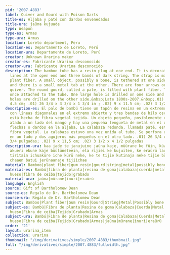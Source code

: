 ```yaml
---
pid: '2007.4883'
label: Quiver and Gourd with Poison Darts
title-es: Aljaba y paté con dardos envenedados
title-ura: jaüna kujuade
type: Weapon
type-es: Armas
type-ura: Armas
location: Loreto department, Peru
location-es: Departamento de Loreto, Perú
location-ura: Departamento de Loreto, Perú
creator: Unknown Urarina maker
creator-es: Fabricante Urarina desconocido
creator-ura: Fabricante Urarina desconocido
description: The bamboo tube has a resin plug at one end. It is decorated with diagonal
  lines at the open end and three bands of dark string. The strap is made of woven
  plant fiber. A small object, possibly a bone, is tethered at one side of the handle
  and there is a small metal tab at the other. There are four arrows or darts in the
  quiver. The round gourd, called a pate, is filled with plant fiber. The gourd was
  once attached to the tube. One large hole is drilled on one side and two smaller
  holes are drilled on the other side.&nbsp;Late 1800s-2007.&nbsp;.01) 68 x 9.5 x
  4.5 cm; .01) 26 3/4 x 3 3/4 x 1 3/4 in ; .02) 9 x 11.5 cm; .02) 3 1/2 x 4 1/2 in
description-es: El palo de bambú tiene un tapón de resina en un extremo. Está decorado
  con líneas diagonales en el extremo abierto y tres bandas de hilo oscuro. La correa
  está hecha de fibra vegetal tejida. Un objeto pequeño, posiblemente un hueso, está
  atado a un lado del mango y hay una pequeña lengüeta de metal en el otro. Hay cuatro
  flechas o dardos en la aljaba. La calabaza redonda, llamada paté, está llena de
  fibra vegetal. La calabaza estuvo una vez unida al tubo. Se perfora un agujero grande
  en un lado y dos agujeros más pequeños en el otro lado. .01) 26 3/4 x 3 3/4 x 1
  3/4 pulgadas; .02) 9 x 11,5 cm; .02) 3 1/2 x 4 1/2 pulgadas
description-ura: kaa jade te janujuine jaüna kaje, müürane ke füin, küani batui siriin,
  akueri ekune kaje büülüneteein, ela rijiei ke kujuiten, ke eraürü laujuiri jachüin
  tiritain ichuaküre iche kürü neke, ke te tijie kutinaja neke tijie bükü tijiichain,
  chaaen batui jerünaanaje tijiichae
material: Bamboo|plant fiber|gum resin|gourd|string|metal|possibly bone|capok fiber|weaving|incising
material-es: Bambú|fibra de planta|resina de goma|calabaza|cuerda|metal|posiblemente
  hueso|fibra de ceiba|tejido|grabado
material-ura: jaüna|mürane|inuri|eraürü
language: English
source: Gift of Bartholomew Dean
source-es: Regalo de Dr. Bartholomew Dean
source-ura: Regalo de Dr. Bartholomew Dean
subject: Bamboo|Plant fiber|Gum resin|Gourd|String|Metal|Possibly bone|Capok fiber|Weaving|Incising|Weapon
subject-es: Bambú|Fibra de planta|Resina de goma|Calabaza|Cuerda|Metal|Posiblemente
  hueso|Fibra de ceiba|Tejido|Grabado|Armas
subject-ura: Bambú|Fibra de planta|Resina de goma|Calabaza|Cuerda|Metal|Posiblemente
  hueso|Fibra de ceiba|Tejido|Grabado|Armas|jaüna|mürane|inuri|eraürü
order: '21'
layout: urarina_item
collection: urarina
thumbnail: "/img/derivatives/simple/2007.4883/thumbnail.jpg"
full: "/img/derivatives/simple/2007.4883/fullwidth.jpg"
---
```


